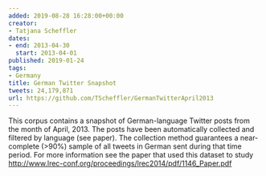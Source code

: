```yaml
---
added: 2019-08-28 16:28:00+00:00
creator:
- Tatjana Scheffler
dates:
- end: 2013-04-30
  start: 2013-04-01
published: 2019-01-24
tags:
- Germany
title: German Twitter Snapshot
tweets: 24,179,871
url: https://github.com/TScheffler/GermanTwitterApril2013
---
```


This corpus contains a snapshot of German-language Twitter posts from the month of April, 2013. The posts have been automatically collected and filtered by language (see paper). The collection method guarantees a near-complete (>90%) sample of all tweets in German sent during that time period. For more information see the paper that used this dataset to study http://www.lrec-conf.org/proceedings/lrec2014/pdf/1146_Paper.pdf
